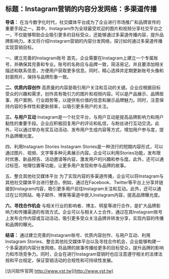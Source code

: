 ## **标题：Instagram营销的内容分发网络：多渠道传播**

**导语：**
在当今数字化时代，社交媒体平台成为了企业进行市场推广和品牌宣传的重要手段之一。其中，Instagram作为全球最受欢迎的图片和视频分享社交平台之一，不仅能够帮助企业吸引更多的目标受众，还能够通过多渠道传播内容，提升品牌影响力。本文将介绍Instagram营销的内容分发网络，探讨如何通过多渠道传播实现营销目标。

一、建立完善的Instagram账号
首先，企业需要在Instagram上建立一个专属账号，并确保其完善和专业。账号的名称应与品牌一致，简洁易记，并且要添加相关描述和联系信息，方便用户获取更多信息。同时，精心选择并定期更新账号头像和封面照片，保持与品牌形象一致。

**二、优质内容创作**
高质量的内容是吸引用户关注和互动的关键。企业应根据目标受众的兴趣和需求，创作具有吸引力的图片和视频内容。可以是产品展示、品牌故事、用户案例、行业趋势等，以提供有价值的信息和展示品牌魅力。同时，注意保持内容的多样性和更新频率，以吸引更多用户的关注。

**三、与用户互动**
Instagram是一个社交平台，与用户互动是提高品牌影响力和用户黏性的重要手段。企业应积极回复用户的评论和私信，与粉丝进行互动交流。此外，可以通过举办有奖互动活动、发布用户生成内容等方式，增加用户参与度，提升品牌曝光度。

四、利用Instagram Stories
Instagram Stories是一种流行的短期内容形式，可以通过图片、视频、文字等多种元素展示内容。企业可以利用Stories功能，发布限时优惠、新品预告、活动邀请等内容，激发用户的兴趣和参与度。此外，还可以通过标签、地理位置等功能，让更多用户发现和参与品牌的故事。

五、整合其他社交媒体平台
为了实现内容的多渠道传播，企业可以将Instagram与其他社交媒体平台进行整合。例如，通过在Facebook、Twitter等平台上分享并链接到Instagram内容，吸引更多用户前往Instagram关注和互动。此外，还可以通过在公司网站、电子邮件、博客等渠道中嵌入Instagram内容，提高品牌曝光度。

**六、寻找合作机会**
与相关行业的影响者、博主、明星等进行合作，是扩大品牌影响力和传播渠道的有效方式。企业可以与相关人士合作，通过在其Instagram账号上发布合作内容或互动活动，吸引更多受众关注品牌并转发分享，实现内容的传播和品牌的曝光。

**结语：**
通过建立完善的Instagram账号、优质内容创作、与用户互动、利用Instagram Stories、整合其他社交媒体平台以及寻找合作机会，企业能够构建一个多渠道的内容分发网络，将品牌的故事传播给更多的目标受众，提升品牌的影响力和市场竞争力。同时，企业在进行Instagram营销时也应注意遵守相关的法律法规和平台规定，保证营销活动的合规性和可持续性发展。


[访问软件官网 http://www.vst.tw](http://www.vst.tw)
